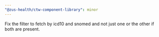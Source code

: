 ```yaml
---
"@zus-health/ctw-component-library": minor
---
```


Fix the filter to fetch by icd10 and snomed and not just one or the other if both are present.
